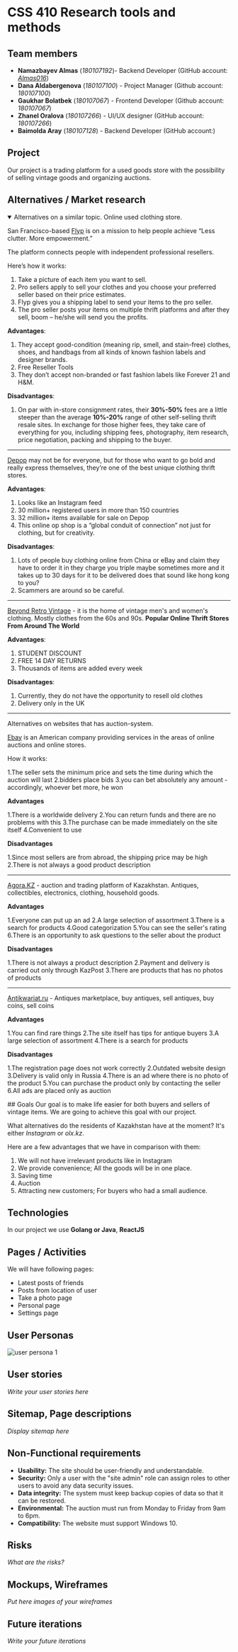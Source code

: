 # CSS 410 Research tools and methods
## Team members
+ **Namazbayev Almas** (*180107192*)- Backend Developer (GitHub account: *[Almas016](https://github.com/Almas016)*)
+ **Dana Aldabergenova** (*180107100*) - Project Manager (Github account: *180107100*)
+ **Gaukhar Bolatbek** (*180107067*) - Frontend Developer (Github account: *180107067*)
+ **Zhanel Oralova** (*180107266*) - UI/UX designer (GitHub account: *180107266*)
+ **Baimolda Aray** (*180107128*) - Backend Developer (GitHub account:)

## Project
Our project is a trading platform for a used goods store with the possibility of selling vintage goods and organizing auctions.

## Alternatives / Market research

<details open>
<summary>Alternatives on a similar topic. Online used clothing store.</summary>

San Francisco-based [Flyp](https://www.joinflyp.com/) is on a mission to help people achieve “Less clutter. More empowerment.”

The platform connects people with independent professional resellers.

Here’s how it works:

1. Take a picture of each item you want to sell.
2. Pro sellers apply to sell your clothes and you choose your preferred seller based on their price estimates.
3. Flyp gives you a shipping label to send your items to the pro seller.
4. The pro seller posts your items on multiple thrift platforms and after they sell, boom – he/she will send you the profits.

**Advantages**:

1. They accept good-condition (meaning rip, smell, and stain-free) clothes, shoes, and handbags from all kinds of known fashion labels and designer brands.
2. Free Reseller Tools
3. They don’t accept non-branded or fast fashion labels like Forever 21 and H&M.

**Disadvantages**:

1. On par with in-store consignment rates, their **30%-50%** fees are a little steeper than the average **10%-20%** range of other self-selling thrift resale sites. In exchange for those higher fees, they take care of everything for you, including shipping fees, photography, item research, price negotiation, packing and shipping to the buyer.

------

[Depop](https://news.depop.com/) may not be for everyone, but for those who want to go bold and really express themselves, they’re one of the best unique clothing thrift stores.

**Advantages**:

1. Looks like an Instagram feed
2. 30 million+ registered users in more than 150 countries
3. 32 million+ items available for sale on Depop
4. This online op shop is a “global conduit of connection” not just for clothing, but for creativity.

**Disadvantages**:

1. Lots of people buy clothing online from China or eBay and claim they have to order it in they charge you triple maybe sometimes more and it takes up to 30 days for it to be delivered does that sound like hong kong to you?
2. Scammers are around so be careful.

------

[Beyond Retro Vintage](https://www.beyondretro.com/?utm_source=Rakuten&utm_medium=affiliates&utm_content=yggSFW0pgtk:Sustainable+Jungle&utm_campaign=10&ranMID=46862&ranEAID=yggSFW0pgtk&ranSiteID=yggSFW0pgtk-3S7BuFfgy2HlQXPKn3vZ7g) - it is the home of vintage men's and women's clothing. Mostly clothes from the 60s and 90s. **Popular Online Thrift Stores From Around The World**

**Advantages**:

1. STUDENT DISCOUNT
2. FREE 14 DAY RETURNS
3. Thousands of items are added every week

**Disadvantages**:

1. Currently, they do not have the opportunity to resell old clothes
2. Delivery only in the UK

-----
 
<summary>Alternatives on  websites that has auction-system.</summary>
 
[Ebay](https://www.ebay.com/) is an American company providing services in the areas of online auctions and online stores.
 
How it works:
 
1.The seller sets the minimum price and sets the time during which the auction will last
2.bidders place bids
3.you can bet absolutely any amount - accordingly, whoever bet more, he won

**Advantages**
 
1.There is a worldwide delivery
2.You can return funds and there are no problems with this
3.The purchase can be made immediately on the site itself
4.Convenient to use

**Disadvantages**
 
1.Since most sellers are from abroad, the shipping price may be high
2.There is not always a good product description 

------

[Agora.KZ](https://agora.kz/) - auction and trading platform of Kazakhstan. Antiques, collectibles, electronics, clothing, household goods.

 **Advantages**
 
1.Everyone can put up an ad
2.A large selection of assortment
3.There is a search for products
4.Good categorization
5.You can see the seller's rating
6.There is an opportunity to ask questions to the seller about the product

**Disadvantages**
 
1.There is not always a product description
2.Payment and delivery is carried out only through KazPost
3.There are products that has no photos of products
 
------

[Antikwariat.ru](https://antikwariat.ru) - Antiques marketplace, buy antiques, sell antiques, buy coins, sell coins
 
**Advantages**
 
1.You can find rare things
2.The site itself has tips for antique buyers
 3.A large selection of assortment
4.There is a search for products  

**Disadvantages**

1.The registration page does not work correctly
2.Outdated website design
3.Delivery is valid only in Russia
4.There is an ad where there is no photo of the product
5.You can purchase the product only by contacting the seller
6.All ads are placed only as auction

</details>
## Goals
Our goal is to make life easier for both buyers and sellers of vintage items. We are going to achieve this goal with our project.

What alternatives do the residents of Kazakhstan have at the moment? It's either *Instagram* or *olx.kz*.

Here are a few advantages that we have in comparison with them:
1) We will not have irrelevant products like in Instagram
2) We provide convenience; All the goods will be in one place.
3) Saving time
4) Auction
5) Attracting new customers; For buyers who had a small audience.

## Technologies
In our project we use **Golang or Java**, **ReactJS**

## Pages / Activities 
We will have following pages:
- Latest posts of friends
- Posts from location of user
- Take a photo page
- Personal page
- Settings page

## User Personas
 ![user persona 1](https://user-images.githubusercontent.com/55758989/154830524-265d3938-95c6-4b4d-b991-4c787934ae02.png)


## User stories

*Write your user stories here*

## Sitemap, Page descriptions

*Display sitemap here*

## Non-Functional requirements
 - **Usability:** The site should be user-friendly and understandable.
 - **Security:** Only a user with the "site admin" role can assign roles to other users to avoid any data security issues.
 - **Data integrity:** The system must keep backup copies of data so that it can be restored.
 - **Environmental:** The auction must run from Monday to Friday from 9am to 6pm.
 - **Compatibility:** The website must support Windows 10.

## Risks
*What are the risks?*

## Mockups, Wireframes
*Put here images of your wireframes*


## Future iterations
*Write your future iterations*
